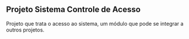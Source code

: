 ## Projeto Sistema Controle de Acesso
Projeto que trata o acesso ao sistema, um módulo que pode se integrar a outros projetos. 


